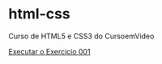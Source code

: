 # html-css
 Curso de HTML5 e CSS3 do CursoemVideo


<a href="https://jonathanaralima.github.io/html-css/EXERCICIOS/ex001/index.html">Executar o Exercicio 001</a>